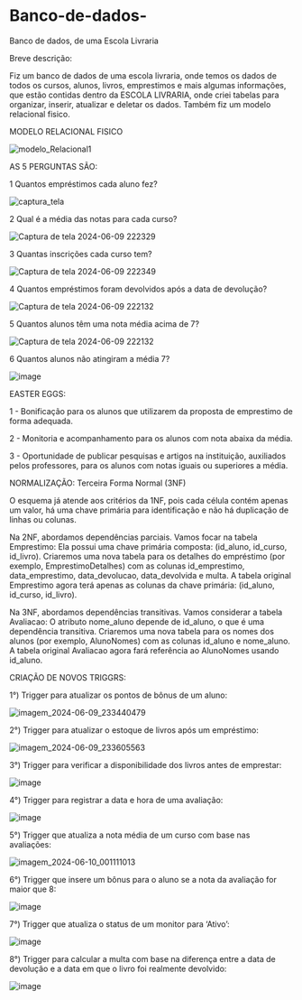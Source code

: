 # Banco-de-dados-
Banco de dados, de uma Escola Livraria


  Breve descrição:

  Fiz um banco de dados de uma escola livraria, onde temos os dados de todos os cursos, alunos, livros, emprestimos e mais algumas informações, que estão contidas dentro da ESCOLA LIVRARIA, onde criei tabelas para organizar, inserir, atualizar e deletar os dados. Também fiz um modelo relacional fisico.


MODELO RELACIONAL FISICO

![modelo_Relacional1](https://github.com/LostRoses/Banco-de-dados-/assets/99661044/9b5ab3ae-7a47-44ab-ab5d-50e7f6fe1e50)



AS 5 PERGUNTAS SÃO:

1 Quantos empréstimos cada aluno fez?

![captura_tela](https://github.com/LostRoses/Banco-de-dados-/assets/99661044/5ad17112-cc3e-4cf1-a2c0-1d960034faa2)



2 Qual é a média das notas para cada curso?

![Captura de tela 2024-06-09 222329](https://github.com/LostRoses/Banco-de-dados-/assets/99661044/3ba6e241-0a12-42c6-9af5-d630fe1a9e36)

3 Quantas inscrições cada curso tem?

![Captura de tela 2024-06-09 222349](https://github.com/LostRoses/Banco-de-dados-/assets/99661044/5fee0164-1753-47d6-882a-65d503fc9f1c)

4 Quantos empréstimos foram devolvidos após a data de devolução?

![Captura de tela 2024-06-09 222132](https://github.com/LostRoses/Banco-de-dados-/assets/99661044/8cd52fcf-6b62-4a46-aefc-2ab820b4ee76)

5 Quantos alunos têm uma nota média acima de 7?

![Captura de tela 2024-06-09 222132](https://github.com/LostRoses/Banco-de-dados-/assets/99661044/43256867-07d7-4577-b5d3-7c83b6e11d82)

6 Quantos alunos não atingiram a média 7?

![image](https://github.com/LostRoses/Banco-de-dados-/assets/99661044/e6b67ca9-0aff-4983-99e1-773bbe7fa03e)

EASTER EGGS: 

1 - Bonificação para os alunos que utilizarem da proposta de emprestimo de forma adequada.

2 - Monitoria e acompanhamento para os alunos com nota abaixa da média.

3 - Oportunidade de publicar pesquisas e artigos na instituição, auxiliados pelos professores, para os alunos com notas iguais ou superiores a média.


NORMALIZAÇÃO: Terceira Forma Normal (3NF)

O esquema já atende aos critérios da 1NF, pois cada célula contém apenas um valor, há uma chave primária para identificação e não há duplicação de linhas ou colunas.

Na 2NF, abordamos dependências parciais.
Vamos focar na tabela Emprestimo:
Ela possui uma chave primária composta: (id_aluno, id_curso, id_livro).
Criaremos uma nova tabela para os detalhes do empréstimo (por exemplo, EmprestimoDetalhes) com as colunas id_emprestimo, data_emprestimo, data_devolucao, data_devolvida e multa.
A tabela original Emprestimo agora terá apenas as colunas da chave primária: (id_aluno, id_curso, id_livro).

Na 3NF, abordamos dependências transitivas.
Vamos considerar a tabela Avaliacao:
O atributo nome_aluno depende de id_aluno, o que é uma dependência transitiva.
Criaremos uma nova tabela para os nomes dos alunos (por exemplo, AlunoNomes) com as colunas id_aluno e nome_aluno.
A tabela original Avaliacao agora fará referência ao AlunoNomes usando id_aluno.


CRIAÇÃO DE NOVOS TRIGGRS:

1°) Trigger para atualizar os pontos de bônus de um aluno:

![imagem_2024-06-09_233440479](https://github.com/LostRoses/Banco-de-dados-/assets/99661044/2779a303-3dad-4da3-a1ac-b2217db6b410)

2°) Trigger para atualizar o estoque de livros após um empréstimo:

![imagem_2024-06-09_233605563](https://github.com/LostRoses/Banco-de-dados-/assets/99661044/8246af3f-d385-47f4-a904-1e9deda13307)

3°) Trigger para verificar a disponibilidade dos livros antes de emprestar:

![image](https://github.com/LostRoses/Banco-de-dados-/assets/99661044/ccb2388e-9f68-4a4f-a94f-a96a84a90297)

4°) Trigger para registrar a data e hora de uma avaliação: 

![image](https://github.com/LostRoses/Banco-de-dados-/assets/99661044/6fb46369-7033-4aa7-a6b0-42ede2943e04)

5°) Trigger que atualiza a nota média de um curso com base nas avaliações:

![imagem_2024-06-10_001111013](https://github.com/LostRoses/Banco-de-dados-/assets/99661044/78058cb0-c762-44ca-bb15-eb2535cf2dc1)

6°) Trigger que insere um bônus para o aluno se a nota da avaliação for maior que 8:

![image](https://github.com/LostRoses/Banco-de-dados-/assets/99661044/713f442f-c684-4c54-8b1e-7e95a4cc6e8b)

7°) Trigger que atualiza o status de um monitor para ‘Ativo’:

![image](https://github.com/LostRoses/Banco-de-dados-/assets/99661044/fb7ada6f-3380-4e9a-a3ed-4ae5f0909291)

8°) Trigger para calcular a multa com base na diferença entre a data de devolução e a data em que o livro foi realmente devolvido:

![image](https://github.com/LostRoses/Banco-de-dados-/assets/99661044/35316c99-1154-4d7d-bdff-4593b285ab12)




